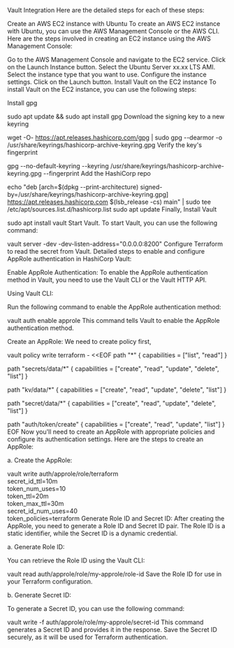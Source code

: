 Vault Integration
Here are the detailed steps for each of these steps:

Create an AWS EC2 instance with Ubuntu
To create an AWS EC2 instance with Ubuntu, you can use the AWS Management Console or the AWS CLI. Here are the steps involved in creating an EC2 instance using the AWS Management Console:

Go to the AWS Management Console and navigate to the EC2 service.
Click on the Launch Instance button.
Select the Ubuntu Server xx.xx LTS AMI.
Select the instance type that you want to use.
Configure the instance settings.
Click on the Launch button.
Install Vault on the EC2 instance
To install Vault on the EC2 instance, you can use the following steps:

Install gpg

sudo apt update && sudo apt install gpg
Download the signing key to a new keyring

wget -O- https://apt.releases.hashicorp.com/gpg | sudo gpg --dearmor -o /usr/share/keyrings/hashicorp-archive-keyring.gpg
Verify the key's fingerprint

gpg --no-default-keyring --keyring /usr/share/keyrings/hashicorp-archive-keyring.gpg --fingerprint
Add the HashiCorp repo

echo "deb [arch=$(dpkg --print-architecture) signed-by=/usr/share/keyrings/hashicorp-archive-keyring.gpg] https://apt.releases.hashicorp.com $(lsb_release -cs) main" | sudo tee /etc/apt/sources.list.d/hashicorp.list
sudo apt update
Finally, Install Vault

sudo apt install vault
Start Vault.
To start Vault, you can use the following command:

vault server -dev -dev-listen-address="0.0.0.0:8200"
Configure Terraform to read the secret from Vault.
Detailed steps to enable and configure AppRole authentication in HashiCorp Vault:

Enable AppRole Authentication:
To enable the AppRole authentication method in Vault, you need to use the Vault CLI or the Vault HTTP API.

Using Vault CLI:

Run the following command to enable the AppRole authentication method:

vault auth enable approle
This command tells Vault to enable the AppRole authentication method.

Create an AppRole:
We need to create policy first,

vault policy write terraform - <<EOF
path "*" {
  capabilities = ["list", "read"]
}

path "secrets/data/*" {
  capabilities = ["create", "read", "update", "delete", "list"]
}

path "kv/data/*" {
  capabilities = ["create", "read", "update", "delete", "list"]
}


path "secret/data/*" {
  capabilities = ["create", "read", "update", "delete", "list"]
}

path "auth/token/create" {
capabilities = ["create", "read", "update", "list"]
}
EOF
Now you'll need to create an AppRole with appropriate policies and configure its authentication settings. Here are the steps to create an AppRole:

a. Create the AppRole:

vault write auth/approle/role/terraform \
    secret_id_ttl=10m \
    token_num_uses=10 \
    token_ttl=20m \
    token_max_ttl=30m \
    secret_id_num_uses=40 \
    token_policies=terraform
Generate Role ID and Secret ID:
After creating the AppRole, you need to generate a Role ID and Secret ID pair. The Role ID is a static identifier, while the Secret ID is a dynamic credential.

a. Generate Role ID:

You can retrieve the Role ID using the Vault CLI:

vault read auth/approle/role/my-approle/role-id
Save the Role ID for use in your Terraform configuration.

b. Generate Secret ID:

To generate a Secret ID, you can use the following command:

vault write -f auth/approle/role/my-approle/secret-id
This command generates a Secret ID and provides it in the response. Save the Secret ID securely, as it will be used for Terraform authentication.
